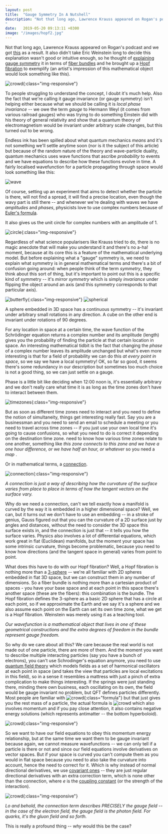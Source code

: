 ```yaml
---
layout: post
title:  "Gauge Symmetry In A Nutshell"
description: "Not that long ago, Lawrence Krauss appeared on Rogan's podcast and we got this as a result. Eric Weinstein decided this explanation wasn't good or intuitive enough, so he thought of explaining gauge symmetry in terms of fiber bundles and he brought up a Hopf fibration to exemplify. To people struggling to understand the concept, I doubt it's much help.
"
date:   2019-05-20 09:13:11 +0300
image: "/images/hopf2.jpg"
---
```

Not that long ago, Lawrence Krauss appeared on Rogan's podcast and we got [this](https://www.youtube.com/watch?v=YP-tPE7WO64) as a result. It also didn't take Eric Weinstein long to decide this explanation wasn't good or intuitive enough, so he thought of [explaining gauge symmetry](https://www.youtube.com/watch?v=2xiEEtoa-_4) it in terms of [fiber bundles](https://en.wikipedia.org/wiki/Fiber_bundle) and he brought up a [Hopf fibration](https://en.wikipedia.org/wiki/Hopf_fibration) to exemplify (an artist's impression of this mathematical object would look something like this).

![crowd](/images/hopf2.jpg){:class="img-responsive"}

To people struggling to understand the concept, I doubt it's much help. Also the fact that we're calling it gauge invariance (or gauge symmetry) isn't helping either because what we should be calling it is *local phase invariance* -- we owe the term *gauge* to Hermann Weyl (it comes from various railroad gauges) who was trying to do something Einstein did with his theory of general relativity and show that a quantum theory of electromagnetism would be invariant under arbitrary scale changes, but this turned out to be wrong.

Endless ink has been spilled about what quantum mechanics *means* and it's not something we'll settle anytime soon (nor is it the subject of this article) but because of the random nature of the theory and wave-particle duality, quantum mechanics uses wave functions that ascribe *probability* to events and we have equations to describe how these functions evolve in time. A fairly localised wavefunction for a particle propagating through space would look something like this:

![wave](/images/wave.gif)

Of course, setting up an experiment that aims to detect whether the particle is there, will not find a spread, it will find a precise location, even though the wavy part is still there -- and whenever we're dealing with waves we have *amplitudes* and *phases*, physicists love to use complex numbers because of [Euler's formula](https://en.wikipedia.org/wiki/Euler%27s_formula).

It also gives us the unit circle for complex numbers with an amplitude of 1.

![circle](/images/circle.png){:class="img-responsive"}

Regardless of what science popularisers like Krauss tried to do, there is no magic anecdote that will make you understand it and there's no a-ha! moment, because at its core this is a feature of the mathematical underlying model. But before explaining what a "gauge" symmetry is, we need to explain what symmetry is in general mathematical terms and there's a bit of confusion going around: when people think of the term *symmetry*, they think about this sort of thing, but it's important to point out this is a specific kind of symmetry -- it's *mirror symmetry* which is simply *invariance* under flipping the object around an axis (and this symmetry corresponds to that particular axis).

![butterfly](/images/butterfly.jpg){:class="img-responsive"} ![spherical](/images/spherical.png)

A sphere embedded in 3D space has a continuous symmetry -- it's invariant under arbitrary small rotations in any direction. A cube on the other end is invariant under rotations of 90 degrees.

For any location in space at a certain time, the wave function of the Schrödinger equation returns a complex number and its amplitude (length) gives you the probability of finding the particle at that certain location in space. An interesting mathematical tidbit is the fact that changing the *phase* of a complex number leaves its amplitude unchanged but what's even more interesting is that for a field of probability we can do this *at every point in space*, so we say we have a local symmetry! OK, so far so good, it seems there's some redundancy in our description but sometimes too much choice is not a good thing, so we can just settle on a gauge.

Phase is a little bit like deciding when 12:00 noon is, it's essentially arbitrary and we don't really care what time it is as long as the time zones don't have to interact between them.

![timezones](/images/time-zones.png){:class="img-responsive"}

But as soon as different time zones need to interact and you need to define the notion of simultaneity, things get interesting really fast. Say you are a businessman  and you need to send an email to schedule a meeting or you need to travel across time zones -- if you just use your own local time it's going to cause confusions, so what you need to do is correct it depending on the destination time zone. need to know how various time zones relate to one another, something like *this zone connects to this zone and we have a one hour difference, or we have half an hour, or whatever* so you need a *map* .

Or in mathematical terms, a [connection](https://en.wikipedia.org/wiki/Connection_(mathematics)).

![connection](/images/connection.png){:class="img-responsive"}

*A connection is just a way of describing how the curvature of the surface varies from place to place in terms of how the tangent vectors on the surface vary.*

Why do we need a connection, can't we tell exactly how a manifold is curved by the way it is embedded in a higher dimensional space? Well, we can, but it turns out we don't have to use an embedding -- in a stroke of genius, Gauss figured out that you can the curvature of a 2D surface just by angles and distances, without the need to consider the 3D space this surface exists in, and the connection is just that -- it tells you how the surface varies. Physics also involves a lot of differential equations, which work great in flat (Euclidean) manifolds, but the moment your space has some intrinsic curvature, things become problematic, because you need to know how directions (and the tangent space in general) varies from point to point.

What does this have to do with our Hopf fibration? Well, a Hopf fibration is nothing more than a [3-sphere](https://en.wikipedia.org/wiki/3-sphere) -- we're all familiar with 2D spheres embedded in flat 3D space, but we can construct them in any number of dimensions. So a fiber bundle is nothing more than a cartesian product of spaces - you have your base space and at each point in this space there's another space (these are the fibers): this combination is the bundle. The Hopf fibration defines the 3-sphere as a basic 2D sphere that has a circle at each point, so if we approximate the Earth and we say it's a sphere and we also assume each point on the Earth can set its own time zone, what we get is a Hopf fibration. Weinstein was merely using it as a teaching tool.

*Our wavefunction is a mathematical object that lives in one of these geometrical constructions and the extra degrees of freedom in the bundle represent gauge freedom.*

So why do we care about all this? We care because the real world is not made out of one particle, there are more of them. And the moment you want to describe multiple interacting particles (say you have a bunch of electrons), you can't use Schrodinger's equation anymore, you need to use [quantum field theory](https://en.wikipedia.org/wiki/Quantum_field_theory) which models fields as a set of harmonical oscillators at each point in space (and takes the view that particles are local excitations in this field), so in a sense it resembles a mattress with just a pinch of extra complication to make things interesting. If the springs were just standing there, minding there own business, each oscillating on its own, the field would be gauge invariant no problem, but QFT defines particles differently. Most people are familiar with ![crowd](/images/emc2.svg){:class="formula"} but that just gives you the rest mass of a particle, the actual formula is ![crowd](/images/energy-mom.svg) which also involves momentum and if you pay close attention, it also contains negative energy solutions (which represents antimatter -- the bottom hyperboloid).

![crowd](/images/onshell.png){:class="img-responsive"}

So we want to have our field equations to obey this momentum energy relationship, but at the same time we want them to be gauge invariant because again, we cannot measure wavefunctions -- we can only tell if a particle is there or not and since our field equations involve derivatives on vector spaces. But if your space is curved you can't compute them as you would in flat space because you need to also take the curvature into account, hence the need to correct for it. Which is why instead of normal directional derivatives, we use [covariant ones](https://en.wikipedia.org/wiki/Covariant_derivative) -- they are just regular directional derivatives with an extra correction term, which is none other than the connection, where *e* is the [coupling constant](https://en.wikipedia.org/wiki/Coupling_constant) (or the strength of the interaction).

![crowd](/images/covariant.svg){:class="img-responsive"}

*Lo and behold, the connection term describes PRECISELY the gauge field -- in the case of the electron field, the gauge field is the photon field. For quarks, it's the gluon field and so forth.*

This is really a profound thing -- *why* would this be the case?
